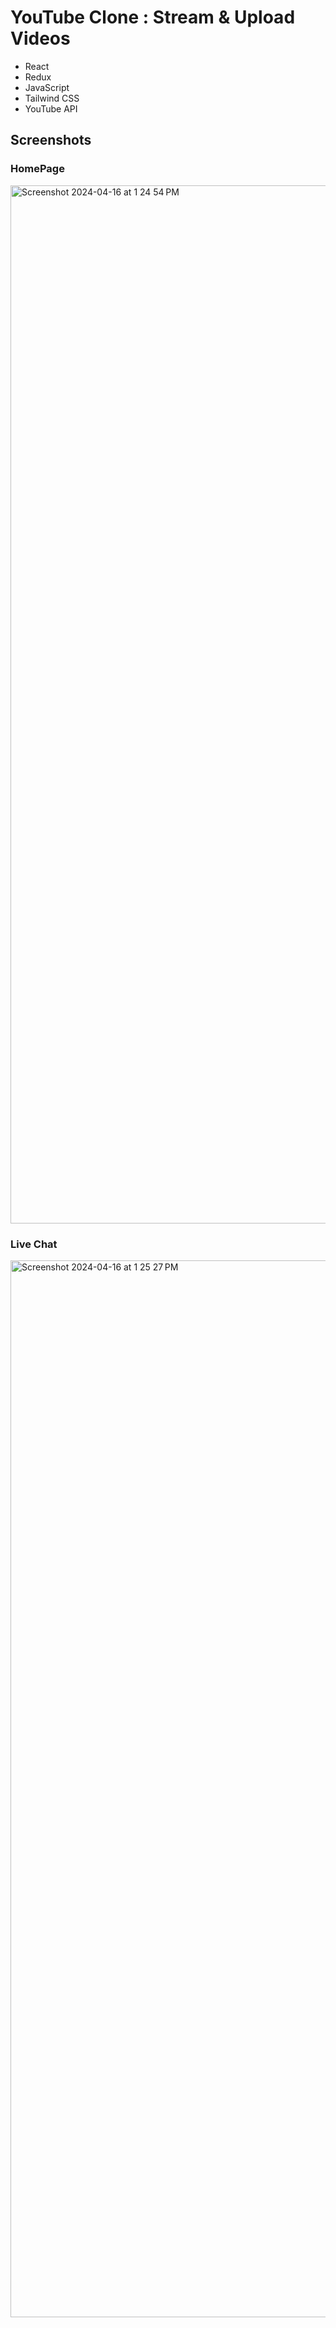 # YouTube Clone : Stream & Upload Videos
- React
- Redux
- JavaScript
- Tailwind CSS
- YouTube API

## Screenshots
### HomePage
<img width="1661" alt="Screenshot 2024-04-16 at 1 24 54 PM" src="https://github.com/aakash-01-1996/My-YouTube/assets/129121618/32ce8300-3ee3-4cb0-b150-14f03af0f399">


### Live Chat
<img width="1691" alt="Screenshot 2024-04-16 at 1 25 27 PM" src="https://github.com/aakash-01-1996/My-YouTube/assets/129121618/4d68bf6c-d1bb-4b0e-8440-066405ac9460">
